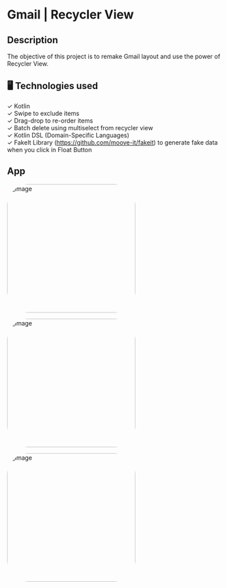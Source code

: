 # Gmail | Recycler View

## Description
The objective of this project is to remake Gmail layout and use the power of Recycler View.

## 🖥️ Technologies used

✓ Kotlin </br>
✓ Swipe to exclude items </br>
✓ Drag-drop to re-order items </br>
✓ Batch delete using multiselect from recycler view </br>
✓ Kotlin DSL (Domain-Specific Languages) </br>
✓ FakeIt Library (https://github.com/moove-it/fakeit) to generate fake data when you click in Float Button </br>

## App
<p>
    <img alt="image" style="border-radius:50px;" src="https://cdn.discordapp.com/attachments/1057743061695877150/1061031636474548424/Screenshot_2023-01-06-16-09-27-684_com.vinicius.recyclermaster.jpg" width=300>
</p>
<p>
    <img alt="image" style="border-radius:50px;" src="https://cdn.discordapp.com/attachments/1057743061695877150/1061031594770575450/Screenshot_2023-01-06-16-09-36-249_com.vinicius.recyclermaster.jpg" width=300>
</p>
<p>
    <img alt="image" style="border-radius:50px;" src="https://cdn.discordapp.com/attachments/1057743061695877150/1061031543042232350/Screenshot_2023-01-06-16-10-00-955_com.vinicius.recyclermaster.jpg" width=300>
</p>

